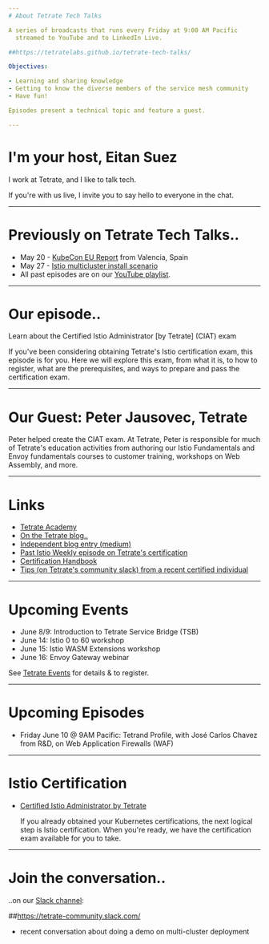 ```yaml
---
# About Tetrate Tech Talks

A series of broadcasts that runs every Friday at 9:00 AM Pacific
  streamed to YouTube and to LinkedIn Live.

##https://tetratelabs.github.io/tetrate-tech-talks/

Objectives:

- Learning and sharing knowledge
- Getting to know the diverse members of the service mesh community
- Have fun!

Episodes present a technical topic and feature a guest.

---
```

# I'm your host, Eitan Suez

I work at Tetrate, and I like to talk tech.

If you're with us live, I invite you to say hello to everyone in the chat.

---
# Previously on Tetrate Tech Talks..

- May 20 - [KubeCon EU Report](../../episode7/) from Valencia, Spain
- May 27 - [Istio multicluster install scenario](../../episode8/demo/)
- All past episodes are on our [YouTube playlist](https://www.youtube.com/playlist?list=PLm51GPKRAmTlOkjWDJBQYtjcc9WPk4E4F).

---
# Our episode..

Learn about the Certified Istio Administrator [by Tetrate] (CIAT) exam

If you've been considering obtaining Tetrate's Istio certification exam, this episode is for you.
Here we will explore this exam, from what it is, to how to register, what are the prerequisites, and ways to prepare and pass the certification exam.

---
# Our Guest: Peter Jausovec, Tetrate

Peter helped create the CIAT exam. At Tetrate, Peter is responsible for much of Tetrate's education activities from authoring our Istio Fundamentals and Envoy fundamentals courses to customer training, workshops on Web Assembly, and more.

---
# Links

- [Tetrate Academy](https://academy.tetrate.io/)
- [On the Tetrate blog..](https://www.tetrate.io/blog/how-istio-certification-can-give-you-a-cloud-native-edge/)
- [Independent blog entry (medium)](https://medium.com/@rakeshkumarb08/my-preparation-log-and-experience-of-istio-exam-ciat-certified-istio-administrator-by-tetrate-9b7d8d4aed20)
- [Past Istio Weekly episode on Tetrate's certification](https://www.youtube.com/watch?v=29JQA5jQ8OI)
- [Certification Handbook](https://f.hubspotusercontent00.net/hubfs/7637559/Certification/Certified%20Istio%20Administrator-Tetrate%20Handbook.pdf)
- [Tips (on Tetrate's community slack) from a recent certified individual](https://tetrate-community.slack.com/archives/C036BNN0NV9/p1653979798132239)

---
# Upcoming Events

- June 8/9: Introduction to Tetrate Service Bridge (TSB)
- June 14: Istio 0 to 60 workshop
- June 15: Istio WASM Extensions workshop
- June 16: Envoy Gateway webinar

See [Tetrate Events](https://www.tetrate.io/events/) for details & to register.

---
# Upcoming Episodes

- Friday June 10 @ 9AM Pacific: Tetrand Profile, with José Carlos Chavez from R&D, on Web Application Firewalls (WAF)
<!-- - Friday June 17 @ 9AM Pacific: Let's talk Service Meshes with Kelsey Hightower -->

---
# Istio Certification

- [Certified Istio Administrator by Tetrate](https://academy.tetrate.io/courses/certified-istio-administrator)

    If you already obtained your Kubernetes certifications, the next logical step is Istio certification.
    When you're ready, we have the certification exam available for you to take.

---
# Join the conversation..

..on our [Slack channel](https://tetrate-community.slack.com/):

##https://tetrate-community.slack.com/

  - recent conversation about doing a demo on multi-cluster deployment
